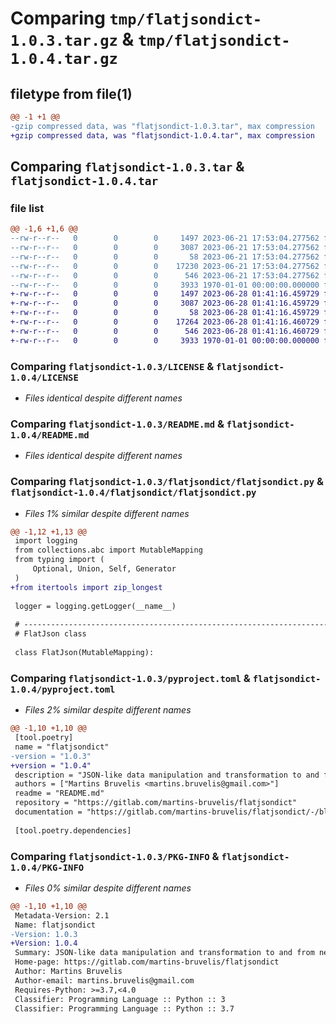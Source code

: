 # Comparing `tmp/flatjsondict-1.0.3.tar.gz` & `tmp/flatjsondict-1.0.4.tar.gz`

## filetype from file(1)

```diff
@@ -1 +1 @@
-gzip compressed data, was "flatjsondict-1.0.3.tar", max compression
+gzip compressed data, was "flatjsondict-1.0.4.tar", max compression
```

## Comparing `flatjsondict-1.0.3.tar` & `flatjsondict-1.0.4.tar`

### file list

```diff
@@ -1,6 +1,6 @@
--rw-r--r--   0        0        0     1497 2023-06-21 17:53:04.277562 flatjsondict-1.0.3/LICENSE
--rw-r--r--   0        0        0     3087 2023-06-21 17:53:04.277562 flatjsondict-1.0.3/README.md
--rw-r--r--   0        0        0       58 2023-06-21 17:53:04.277562 flatjsondict-1.0.3/flatjsondict/__init__.py
--rw-r--r--   0        0        0    17230 2023-06-21 17:53:04.277562 flatjsondict-1.0.3/flatjsondict/flatjsondict.py
--rw-r--r--   0        0        0      546 2023-06-21 17:53:04.277562 flatjsondict-1.0.3/pyproject.toml
--rw-r--r--   0        0        0     3933 1970-01-01 00:00:00.000000 flatjsondict-1.0.3/PKG-INFO
+-rw-r--r--   0        0        0     1497 2023-06-28 01:41:16.459729 flatjsondict-1.0.4/LICENSE
+-rw-r--r--   0        0        0     3087 2023-06-28 01:41:16.459729 flatjsondict-1.0.4/README.md
+-rw-r--r--   0        0        0       58 2023-06-28 01:41:16.459729 flatjsondict-1.0.4/flatjsondict/__init__.py
+-rw-r--r--   0        0        0    17264 2023-06-28 01:41:16.460729 flatjsondict-1.0.4/flatjsondict/flatjsondict.py
+-rw-r--r--   0        0        0      546 2023-06-28 01:41:16.460729 flatjsondict-1.0.4/pyproject.toml
+-rw-r--r--   0        0        0     3933 1970-01-01 00:00:00.000000 flatjsondict-1.0.4/PKG-INFO
```

### Comparing `flatjsondict-1.0.3/LICENSE` & `flatjsondict-1.0.4/LICENSE`

 * *Files identical despite different names*

### Comparing `flatjsondict-1.0.3/README.md` & `flatjsondict-1.0.4/README.md`

 * *Files identical despite different names*

### Comparing `flatjsondict-1.0.3/flatjsondict/flatjsondict.py` & `flatjsondict-1.0.4/flatjsondict/flatjsondict.py`

 * *Files 1% similar despite different names*

```diff
@@ -1,12 +1,13 @@
 import logging
 from collections.abc import MutableMapping
 from typing import (
     Optional, Union, Self, Generator
 )
+from itertools import zip_longest
 
 logger = logging.getLogger(__name__)
 
 # -----------------------------------------------------------------------------
 # FlatJson class
 
 class FlatJson(MutableMapping):
```

### Comparing `flatjsondict-1.0.3/pyproject.toml` & `flatjsondict-1.0.4/pyproject.toml`

 * *Files 2% similar despite different names*

```diff
@@ -1,10 +1,10 @@
 [tool.poetry]
 name = "flatjsondict"
-version = "1.0.3"
+version = "1.0.4"
 description = "JSON-like data manipulation and transformation to and from nested parent-child and flat label-value data items."
 authors = ["Martins Bruvelis <martins.bruvelis@gmail.com>"]
 readme = "README.md"
 repository = "https://gitlab.com/martins-bruvelis/flatjsondict"
 documentation = "https://gitlab.com/martins-bruvelis/flatjsondict/-/blob/main/README.md"
 
 [tool.poetry.dependencies]
```

### Comparing `flatjsondict-1.0.3/PKG-INFO` & `flatjsondict-1.0.4/PKG-INFO`

 * *Files 0% similar despite different names*

```diff
@@ -1,10 +1,10 @@
 Metadata-Version: 2.1
 Name: flatjsondict
-Version: 1.0.3
+Version: 1.0.4
 Summary: JSON-like data manipulation and transformation to and from nested parent-child and flat label-value data items.
 Home-page: https://gitlab.com/martins-bruvelis/flatjsondict
 Author: Martins Bruvelis
 Author-email: martins.bruvelis@gmail.com
 Requires-Python: >=3.7,<4.0
 Classifier: Programming Language :: Python :: 3
 Classifier: Programming Language :: Python :: 3.7
```

